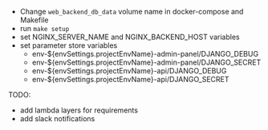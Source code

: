 - Change `web_backend_db_data` volume name in docker-compose and Makefile
- run `make setup`
- set NGINX_SERVER_NAME and NGINX_BACKEND_HOST variables
- set parameter store variables
    * env-${envSettings.projectEnvName}-admin-panel/DJANGO_DEBUG
    * env-${envSettings.projectEnvName}-admin-panel/DJANGO_SECRET
    * env-${envSettings.projectEnvName}-api/DJANGO_DEBUG
    * env-${envSettings.projectEnvName}-api/DJANGO_SECRET
    
TODO: 
- add lambda layers for requirements
- add slack notifications
